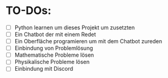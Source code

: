 # TO-DOs:

- [ ] Python learnen um dieses Projekt um zusetzten
- [ ] Ein Chatbot der mit einem Redet
- [ ] Ein Oberfläche programieren um mit dem Chatbot zureden
- [ ] Einbindung von Problemlösung
- [ ] Mathematische Probleme lösen
- [ ] Physikalische Probleme lösen
- [ ] Einbindung mit Discord
